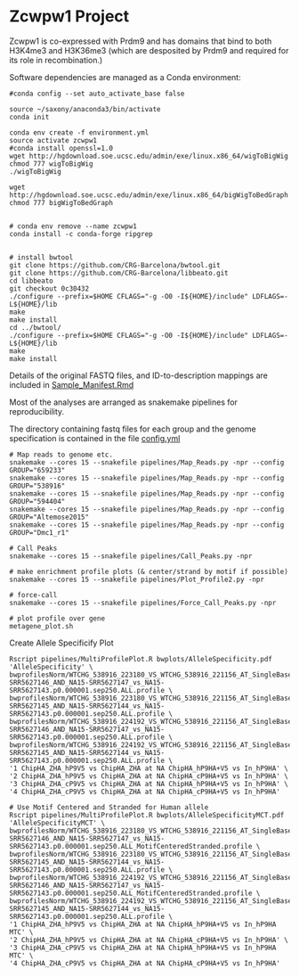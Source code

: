 # Zcwpw1 Project

Zcwpw1 is co-expressed with Prdm9 and has domains that bind to both H3K4me3 and H3K36me3 (which are desposited by Prdm9 and required for its role in recombination.)

Software dependencies are managed as a Conda environment:

```{bash}
#conda config --set auto_activate_base false

source ~/saxony/anaconda3/bin/activate
conda init

conda env create -f environment.yml
source activate zcwpw1
#conda install openssl=1.0
wget http://hgdownload.soe.ucsc.edu/admin/exe/linux.x86_64/wigToBigWig
chmod 777 wigToBigWig
./wigToBigWig

wget http://hgdownload.soe.ucsc.edu/admin/exe/linux.x86_64/bigWigToBedGraph
chmod 777 bigWigToBedGraph


# conda env remove --name zcwpw1
conda install -c conda-forge ripgrep


# install bwtool
git clone https://github.com/CRG-Barcelona/bwtool.git
git clone https://github.com/CRG-Barcelona/libbeato.git
cd libbeato
git checkout 0c30432
./configure --prefix=$HOME CFLAGS="-g -O0 -I${HOME}/include" LDFLAGS=-L${HOME}/lib
make
make install
cd ../bwtool/
./configure --prefix=$HOME CFLAGS="-g -O0 -I${HOME}/include" LDFLAGS=-L${HOME}/lib
make
make install

```

Details of the original FASTQ files, and ID-to-description mappings are included in [Sample_Manifest.Rmd](analysis/Sample_Manifest.Rmd)

Most of the analyses are arranged as snakemake pipelines for reproducibility.

The directory containing fastq files for each group and the genome specification is contained in the file [config.yml](pipelines/config.yml)

```{bash}
# Map reads to genome etc.
snakemake --cores 15 --snakefile pipelines/Map_Reads.py -npr --config GROUP="659233"
snakemake --cores 15 --snakefile pipelines/Map_Reads.py -npr --config GROUP="538916"
snakemake --cores 15 --snakefile pipelines/Map_Reads.py -npr --config GROUP="594404"
snakemake --cores 15 --snakefile pipelines/Map_Reads.py -npr --config GROUP="Altemose2015"
snakemake --cores 15 --snakefile pipelines/Map_Reads.py -npr --config GROUP="Dmc1_r1"

# Call Peaks
snakemake --cores 15 --snakefile pipelines/Call_Peaks.py -npr

# make enrichment profile plots (& center/strand by motif if possible)
snakemake --cores 15 --snakefile pipelines/Plot_Profile2.py -npr

# force-call
snakemake --cores 15 --snakefile pipelines/Force_Call_Peaks.py -npr

# plot profile over gene
metagene_plot.sh
```


Create Allele Specificify Plot
```{bash}
Rscript pipelines/MultiProfilePlot.R bwplots/AlleleSpecificity.pdf 'AlleleSpecificity' \
bwprofilesNorm/WTCHG_538916_223180_VS_WTCHG_538916_221156_AT_SingleBasePeaks.NA15-SRR5627146_AND_NA15-SRR5627147_vs_NA15-SRR5627143.p0.000001.sep250.ALL.profile \
bwprofilesNorm/WTCHG_538916_223180_VS_WTCHG_538916_221156_AT_SingleBasePeaks.NA15-SRR5627145_AND_NA15-SRR5627144_vs_NA15-SRR5627143.p0.000001.sep250.ALL.profile \
bwprofilesNorm/WTCHG_538916_224192_VS_WTCHG_538916_221156_AT_SingleBasePeaks.NA15-SRR5627146_AND_NA15-SRR5627147_vs_NA15-SRR5627143.p0.000001.sep250.ALL.profile \
bwprofilesNorm/WTCHG_538916_224192_VS_WTCHG_538916_221156_AT_SingleBasePeaks.NA15-SRR5627145_AND_NA15-SRR5627144_vs_NA15-SRR5627143.p0.000001.sep250.ALL.profile \
'1 ChipHA_ZHA_hP9V5 vs ChipHA_ZHA at NA ChipHA_hP9HA+V5 vs In_hP9HA' \
'2 ChipHA_ZHA_hP9V5 vs ChipHA_ZHA at NA ChipHA_cP9HA+V5 vs In_hP9HA' \
'3 ChipHA_ZHA_cP9V5 vs ChipHA_ZHA at NA ChipHA_hP9HA+V5 vs In_hP9HA' \
'4 ChipHA_ZHA_cP9V5 vs ChipHA_ZHA at NA ChipHA_cP9HA+V5 vs In_hP9HA'

# Use Motif Centered and Stranded for Human allele
Rscript pipelines/MultiProfilePlot.R bwplots/AlleleSpecificityMCT.pdf 'AlleleSpecificityMCT' \
bwprofilesNorm/WTCHG_538916_223180_VS_WTCHG_538916_221156_AT_SingleBasePeaks.NA15-SRR5627146_AND_NA15-SRR5627147_vs_NA15-SRR5627143.p0.000001.sep250.ALL_MotifCenteredStranded.profile \
bwprofilesNorm/WTCHG_538916_223180_VS_WTCHG_538916_221156_AT_SingleBasePeaks.NA15-SRR5627145_AND_NA15-SRR5627144_vs_NA15-SRR5627143.p0.000001.sep250.ALL.profile \
bwprofilesNorm/WTCHG_538916_224192_VS_WTCHG_538916_221156_AT_SingleBasePeaks.NA15-SRR5627146_AND_NA15-SRR5627147_vs_NA15-SRR5627143.p0.000001.sep250.ALL_MotifCenteredStranded.profile \
bwprofilesNorm/WTCHG_538916_224192_VS_WTCHG_538916_221156_AT_SingleBasePeaks.NA15-SRR5627145_AND_NA15-SRR5627144_vs_NA15-SRR5627143.p0.000001.sep250.ALL.profile \
'1 ChipHA_ZHA_hP9V5 vs ChipHA_ZHA at NA ChipHA_hP9HA+V5 vs In_hP9HA MTC' \
'2 ChipHA_ZHA_hP9V5 vs ChipHA_ZHA at NA ChipHA_cP9HA+V5 vs In_hP9HA' \
'3 ChipHA_ZHA_cP9V5 vs ChipHA_ZHA at NA ChipHA_hP9HA+V5 vs In_hP9HA MTC' \
'4 ChipHA_ZHA_cP9V5 vs ChipHA_ZHA at NA ChipHA_cP9HA+V5 vs In_hP9HA'
```
